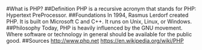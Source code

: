 #What is PHP?
##Definition
PHP is a recursive acronym that stands for PHP: Hypertext PreProcessor.
##Foundations
In 1994, Rasmus Lerdorf created PHP. It is built on Microsoft C and C++. It runs on Unix, Linux, or Windows.
##Philosophy
Today, PHP is heavily influenced by the GNU movement. Where software or technology in general should be available for the public good.
##Sources
http://www.php.net
https://en.wikipedia.org/wiki/PHP